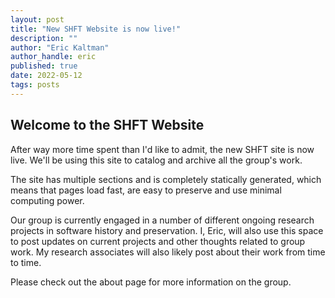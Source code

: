 ```yaml
---
layout: post
title: "New SHFT Website is now live!"
description: ""
author: "Eric Kaltman"
author_handle: eric
published: true
date: 2022-05-12
tags: posts
---
```


## Welcome to the SHFT Website

After way more time spent than I'd like to admit, the new SHFT site is now live. We'll be using this site to catalog and archive all the group's work. 

The site has multiple sections and is completely statically generated, which means that pages load fast, are easy to preserve and use minimal computing power.

Our group is currently engaged in a number of different ongoing research projects in software history and preservation. I, Eric, will also use this space to post updates on current projects and other thoughts related to group work. My research associates will also likely post about their work from time to time.

Please check out the about page for more information on the group. 